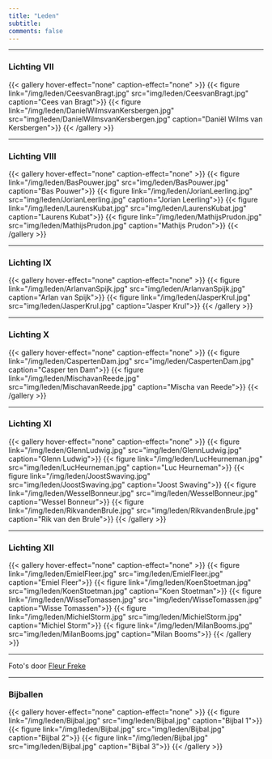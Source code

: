 ```yaml
---
title: "Leden"
subtitle: 
comments: false
---
```


---
### Lichting VII
{{< gallery hover-effect="none" caption-effect="none" >}}
{{< figure link="/img/leden/CeesvanBragt.jpg" src="img/leden/CeesvanBragt.jpg" caption="Cees van Bragt">}}
{{< figure link="/img/leden/DanielWilmsvanKersbergen.jpg" src="img/leden/DanielWilmsvanKersbergen.jpg" caption="Daniël Wilms van Kersbergen">}}
{{< /gallery >}}

---
### Lichting VIII
{{< gallery hover-effect="none" caption-effect="none" >}}
{{< figure link="/img/leden/BasPouwer.jpg" src="img/leden/BasPouwer.jpg" caption="Bas Pouwer">}}
{{< figure link="/img/leden/JorianLeerling.jpg" src="img/leden/JorianLeerling.jpg" caption="Jorian Leerling">}}
{{< figure link="/img/leden/LaurensKubat.jpg" src="img/leden/LaurensKubat.jpg" caption="Laurens Kubat">}}
{{< figure link="/img/leden/MathijsPrudon.jpg" src="img/leden/MathijsPrudon.jpg" caption="Mathijs Prudon">}}
{{< /gallery >}}

---
### Lichting IX
{{< gallery hover-effect="none" caption-effect="none" >}}
{{< figure link="/img/leden/ArlanvanSpijk.jpg" src="img/leden/ArlanvanSpijk.jpg" caption="Arlan van Spijk">}}
{{< figure link="/img/leden/JasperKrul.jpg" src="img/leden/JasperKrul.jpg" caption="Jasper Krul">}}
{{< /gallery >}}

---
### Lichting X
{{< gallery hover-effect="none" caption-effect="none" >}}
{{< figure link="/img/leden/CaspertenDam.jpg" src="img/leden/CaspertenDam.jpg" caption="Casper ten Dam">}}
{{< figure link="/img/leden/MischavanReede.jpg" src="img/leden/MischavanReede.jpg" caption="Mischa van Reede">}}
{{< /gallery >}}

---
### Lichting XI
{{< gallery hover-effect="none" caption-effect="none" >}}
{{< figure link="/img/leden/GlennLudwig.jpg" src="img/leden/GlennLudwig.jpg" caption="Glenn Ludwig">}}
{{< figure link="/img/leden/LucHeurneman.jpg" src="img/leden/LucHeurneman.jpg" caption="Luc Heurneman">}}
{{< figure link="/img/leden/JoostSwaving.jpg" src="img/leden/JoostSwaving.jpg" caption="Joost Swaving">}}
{{< figure link="/img/leden/WesselBonneur.jpg" src="img/leden/WesselBonneur.jpg" caption="Wessel Bonneur">}}
{{< figure link="/img/leden/RikvandenBrule.jpg" src="img/leden/RikvandenBrule.jpg" caption="Rik van den Brule">}}
{{< /gallery >}}

---
### Lichting XII
{{< gallery hover-effect="none" caption-effect="none" >}}
{{< figure link="/img/leden/EmielFleer.jpg" src="img/leden/EmielFleer.jpg" caption="Emiel Fleer">}}
{{< figure link="/img/leden/KoenStoetman.jpg" src="img/leden/KoenStoetman.jpg" caption="Koen Stoetman">}}
{{< figure link="/img/leden/WisseTomassen.jpg" src="img/leden/WisseTomassen.jpg" caption="Wisse Tomassen">}}
{{< figure link="/img/leden/MichielStorm.jpg" src="img/leden/MichielStorm.jpg" caption="Michiel Storm">}}
{{< figure link="/img/leden/MilanBooms.jpg" src="img/leden/MilanBooms.jpg" caption="Milan Booms">}}
{{< /gallery >}}

---
Foto's door [Fleur Freke](mailto:fleur@freke.eu)

---
### Bijballen
{{< gallery hover-effect="none" caption-effect="none" >}}
{{< figure link="/img/leden/Bijbal.jpg" src="img/leden/Bijbal.jpg" caption="Bijbal 1">}}
{{< figure link="/img/leden/Bijbal.jpg" src="img/leden/Bijbal.jpg" caption="Bijbal 2">}}
{{< figure link="/img/leden/Bijbal.jpg" src="img/leden/Bijbal.jpg" caption="Bijbal 3">}}
{{< /gallery >}}

